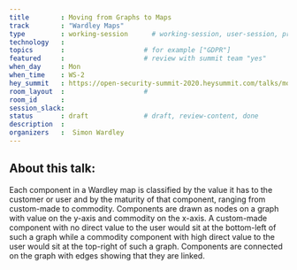 ```yaml
---
title        : Moving from Graphs to Maps 
track        : "Wardley Maps"
type         : working-session      # working-session, user-session, product-session
technology   :
topics       :                    # for example ["GDPR"]
featured     :                    # review with summit team "yes"
when_day     : Mon
when_time    : WS-2
hey_summit   : https://open-security-summit-2020.heysummit.com/talks/moving-from-graphs-to-maps/
room_layout  :                    #
room_id      : 
session_slack: 
status       : draft              # draft, review-content, done
description  : 
organizers   :  Simon Wardley
---
```


## About this talk: 
Each component in a Wardley map is classified by the value it has to the customer or user and by the maturity of that component, ranging from custom-made to commodity. Components are drawn as nodes on a graph with value on the y-axis and commodity on the x-axis. A custom-made component with no direct value to the user would sit at the bottom-left of such a graph while a commodity component with high direct value to the user would sit at the top-right of such a graph. Components are connected on the graph with edges showing that they are linked. 
<!--(add intro)

## 

(...)

## What

(...)

## Outcomes

(...)

## References

(...)


## Previous-->
